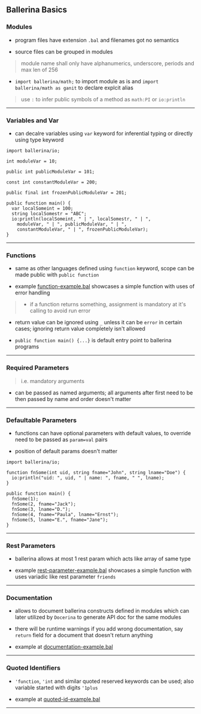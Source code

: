 
## Ballerina Basics

### Modules

* program files have extension `.bal` and filenames got no semantics

* source files can be grouped in modules
> module name shall only have alphanumerics, underscore, periods and max len of 256

*  `import ballerina/math;` to import module as is and `import ballerina/math as ganit` to declare explcit alias
> use `:` to infer public symbols of a method as `math:PI` or `io:println`

---

### Variables and Var

* can decalre variables using `var` keyword for inferential typing or directly using type keyword

```
import ballerina/io;

int moduleVar = 10;

public int publicModuleVar = 101;

const int constantModuleVar = 200;

public final int frozenPublicModuleVar = 201;

public function main() {
  var localSomeint = 100;
  string localSomestr = "ABC";
  io:println(localSomeint, " | ", localSomestr, " | ",
    moduleVar, " | ", publicModuleVar, " | ",
    constantModuleVar, " | ", frozenPublicModuleVar);
}
```

---

### Functions

* same as other languages defined using `function` keyword, scope can be made public with `public function`

* example [function-example.bal](./function-example.bal) showcases a simple function with uses of error handling
> * if a function returns something, assignment is mandatory at it's calling to avoid run error

* return value can be ignored using `_` unless it can be `error` in certain cases; ignoring return value completely isn't allowed

* `public function main() {...}` is default entry point to ballerina programs

---

### Required Parameters

> i.e. mandatory arguments

* can be passed as named arguments; all arguments after first need to be then passed by name and order doesn't matter

---

### Defaultable Parameters

* functions can have optional parameters with default values, to override need to be passed as `param=val` pairs

* position of default params doesn't matter

```
import ballerina/io;

function fnSome(int uid, string fname="John", string lname="Doe") {
  io:println("uid: ", uid, " | name: ", fname, " ", lname);
}

public function main() {
  fnSome(1);
  fnSome(2, fname="Jack");
  fnSome(3, lname="D.");
  fnSome(4, fname="Paula", lname="Ernst");
  fnSome(5, lname="E.", fname="Jane");
}
```

---

### Rest Parameters

* ballerina allows at most 1 rest param which acts like array of same type

* example [rest-parameter-example.bal](./rest-parameter-example.bal) showcases a simple function with uses variadic like rest parameter `friends`

---

### Documentation

* allows to document ballerina constructs defined in modules which can later utilized by `Docerina` to generate API doc for the same modules

* there will be runtime warnings if you add wrong documentation, say `return` field for a document that doesn't return anything

* example at [documentation-example.bal](./documentation-example.bal)

---

### Quoted Identifiers

* `'function`, `'int` and similar quoted reserved keywords can be used; also variable started with digits `'1plus`

* example at [quoted-id-example.bal](./documentation-example.bal)

---
